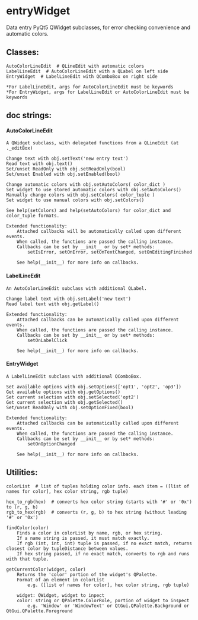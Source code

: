 # entryWidget
Data entry PyQt5 QWidget subclasses, for error checking convenience and automatic colors.

## Classes:
    
    AutoColorLineEdit  # QLineEdit with automatic colors
    LabelLineEdit  # AutoColorLineEdit with a QLabel on left side
    EntryWidget  # LabelLineEdit with QComboBox on right side
    
    *For LabelLineEdit, args for AutoColorLineEdit must be keywords
    *For EntryWidget, args for LabelLineEdit or AutoColorLineEdit must be keywords
    
## doc strings:

#### AutoColorLineEdit
    A QWidget subclass, with delegated functions from a QLineEdit (at ._editBox)
    
    Change text with obj.setText('new entry text')
    Read text with obj.text()
    Set/unset ReadOnly with obj.setReadOnly(bool)
    Set/unset Enabled with obj.setEnabled(bool)
    
    Change automatic colors with obj.setAutoColors( color_dict )
    Set widget to use stored automatic colors with obj.setAutoColors()
    Manually change colors with obj.setColors( color_tuple )
    Set widget to use manual colors with obj.setColors()
        
    See help(setColors) and help(setAutoColors) for color_dict and color_tuple formats.
    
    Extended functionality:
        Attached callbacks will be automatically called upon different events.
        When called, the functions are passed the calling instance.
        Callbacks can be set by __init__ or by set* methods:
            setIsError, setOnError, setOnTextChanged, setOnEditingFinished
    
        See help(__init__) for more info on callbacks.
        
#### LabelLineEdit
    An AutoColorLineEdit subclass with additional QLabel.
    
    Change label text with obj.setLabel('new text')
    Read label text with obj.getLabel()

    Extended functionality:
        Attached callbacks can be automatically called upon different events.
        When called, the functions are passed the calling instance.
        Callbacks can be set by __init__ or by set* methods:
            setOnLabelClick

        See help(__init__) for more info on callbacks.
        
#### EntryWidget
    A LabelLineEdit subclass with additional QComboBox.
    
    Set available options with obj.setOptions(['opt1', 'opt2', 'op3'])
    Get available options with obj.getOptions()
    Set current selection with obj.setSelected('opt2')
    Get current selection with obj.getSelected()
    Set/unset ReadOnly with obj.setOptionFixed(bool)
    
    Extended functionality:
        Attached callbacks can be automatically called upon different events.
        When called, the functions are passed the calling instance.
        Callbacks can be set by __init__ or by set* methods:
            setOnOptionChanged

        See help(__init__) for more info on callbacks.
        
## Utilities:

    colorList  # list of tuples holding color info. each item = ([list of names for color], hex color string, rgb tuple)
    
    hex_to_rgb(hex)  # converts hex color string (starts with '#' or '0x') to (r, g, b)
    rgb_to_hex(rgb)  # converts (r, g, b) to hex string (without leading '#' or '0x')
    
    findColor(color)   
        Finds a color in colorList by name, rgb, or hex string.
        If a name string is passed, it must match exactly.
        If rgb (int, int, int) tuple is passed, if no exact match, returns closest color by tupleDistance between values.
        If hex string passed, if no exact match, converts to rgb and runs with that tuple.
    
    getCurrentColor(widget, color)
        Returns the 'color' portion of the widget's QPalette.
        Format of an element in colorList
            e.g. ([list of names for color], hex color string, rgb tuple)
        
        widget: QWidget, widget to inpect
        color: string or QPalette.ColorRole, portion of widget to inspect
            e.g. 'Window' or 'WindowText' or QtGui.QPalette.Background or QtGui.QPalette.Foreground
